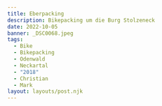 ```yaml
---
title: Eberpacking
description: Bikepacking um die Burg Stolzeneck 
date: 2022-10-05
banner: _DSC0068.jpeg
tags:
  - Bike
  - Bikepacking
  - Odenwald
  - Neckartal
  - "2018"
  - Christian
  - Mark
layout: layouts/post.njk
---
```


